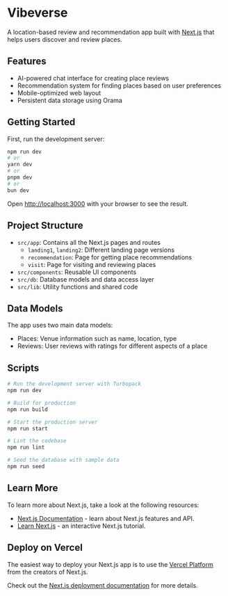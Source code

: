 # Vibeverse

A location-based review and recommendation app built with [Next.js](https://nextjs.org) that helps users discover and review places.

## Features

- AI-powered chat interface for creating place reviews
- Recommendation system for finding places based on user preferences
- Mobile-optimized web layout
- Persistent data storage using Orama

## Getting Started

First, run the development server:

```bash
npm run dev
# or
yarn dev
# or
pnpm dev
# or
bun dev
```

Open [http://localhost:3000](http://localhost:3000) with your browser to see the result.

## Project Structure

- `src/app`: Contains all the Next.js pages and routes
  - `landing1`, `landing2`: Different landing page versions
  - `recommendation`: Page for getting place recommendations
  - `visit`: Page for visiting and reviewing places
- `src/components`: Reusable UI components
- `src/db`: Database models and data access layer
- `src/lib`: Utility functions and shared code

## Data Models

The app uses two main data models:

- Places: Venue information such as name, location, type
- Reviews: User reviews with ratings for different aspects of a place

## Scripts

```bash
# Run the development server with Turbopack
npm run dev

# Build for production
npm run build

# Start the production server
npm run start

# Lint the codebase
npm run lint

# Seed the database with sample data
npm run seed
```

## Learn More

To learn more about Next.js, take a look at the following resources:

- [Next.js Documentation](https://nextjs.org/docs) - learn about Next.js features and API.
- [Learn Next.js](https://nextjs.org/learn) - an interactive Next.js tutorial.

## Deploy on Vercel

The easiest way to deploy your Next.js app is to use the [Vercel Platform](https://vercel.com/new?utm_medium=default-template&filter=next.js&utm_source=create-next-app&utm_campaign=create-next-app-readme) from the creators of Next.js.

Check out the [Next.js deployment documentation](https://nextjs.org/docs/app/building-your-application/deploying) for more details.
